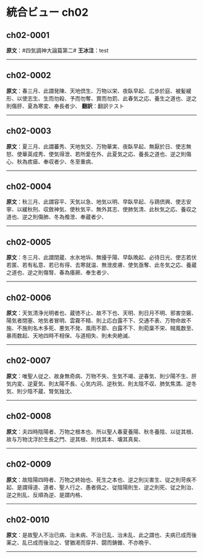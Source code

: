 # 統合ビュー ch02

## ch02-0001

**原文**：#四気調神大論篇第二#  <a id="ch02-0001"></a>
**王冰注**：test

---

## ch02-0002

**原文**：春三月、此謂発陳、天地倶生、万物以栄、夜臥早起、広歩於庭、被髪緩形、以使志生、生而勿殺、予而勿奪、賞而勿罰、此春気之応、養生之道也、逆之則傷肝、夏為寒変、奉長者少、  <a id="ch02-0002"></a>
**翻訳**：翻訳テスト

---

## ch02-0003

**原文**：夏三月、此謂蕃秀、天地気交、万物華実、夜臥早起、無厭於日、使志無怒、使華英成秀、使気得泄、若所愛在外、此夏気之応、養長之道也、逆之則傷心、秋為痎瘧、奉収者少、冬至重病、  <a id="ch02-0003"></a>

---

## ch02-0004

**原文**：秋三月、此謂容平、天気以急、地気以明、早臥早起、与鶏倶興、使志安寧、以緩秋刑、収斂神気、使秋気平、無外其志、使肺気清、此秋気之応、養収之道也、逆之則傷肺、冬為飧泄、奉蔵者少、  <a id="ch02-0004"></a>

---

## ch02-0005

**原文**：冬三月、此謂閉蔵、水氷地坼、無擾乎陽、早臥晩起、必待日光、使志若伏若匿、若有私意、若已有得、去寒就温、無泄皮膚、使気亟奪、此冬気之応、養蔵之道也、逆之則傷腎、春為痿厥、奉生者少、  <a id="ch02-0005"></a>

---

## ch02-0006

**原文**：天気清浄光明者也、蔵徳不止、故不下也、天明、則日月不明、邪害空竅、陽気者閉塞、地気者冒明、雲霧不精、則上応白露不下、交通不表、万物命故不施、不施則名木多死、悪気不発、風雨不節、白露不下、則菀稾不栄、賊風数至、暴雨数起、天地四時不相保、与道相失、則未央絶滅、  <a id="ch02-0006"></a>

---

## ch02-0007

**原文**：唯聖人従之、故身無奇病、万物不失、生気不竭、逆春気、則少陽不生、肝気内変、逆夏気、則太陽不長、心気内洞、逆秋気、則太陰不収、肺気焦満、逆冬気、則少陰不蔵、腎気独沈、  <a id="ch02-0007"></a>

---

## ch02-0008

**原文**：夫四時陰陽者、万物之根本也、所以聖人春夏養陽、秋冬養陰、以従其根、故与万物沈浮於生長之門、逆其根、則伐其本、壊其真矣、  <a id="ch02-0008"></a>

---

## ch02-0009

**原文**：故陰陽四時者、万物之終始也、死生之本也、逆之則災害生、従之則苛疾不起、是謂得道、道者、聖人行之、愚者佩之、従陰陽則生、逆之則死、従之則治、逆之則乱、反順為逆、是謂内格、  <a id="ch02-0009"></a>

---

## ch02-0010

**原文**：是故聖人不治已病、治未病、不治已乱、治未乱、此之謂也、夫病已成而後薬之、乱已成而後治之、譬猶渇而穿井、闘而鋳錐、不亦晩乎、  <a id="ch02-0010"></a>

---
